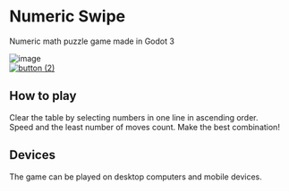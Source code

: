 # Numeric Swipe
Numeric math puzzle game made in Godot 3

![image](https://github.com/BKopysc/NumericSwipe2GL/assets/57834846/8dd04417-0b00-4661-ae98-ce81a2378722)</br>
[![button (2)](https://github.com/BKopysc/NumericSwipe2GL/assets/57834846/d171b427-7d95-413d-a024-491083e5816c)](https://masterthegrey.itch.io/numeric-swipe)


## How to play
Clear the table by selecting numbers in one line in ascending order. </br>
Speed and the least number of moves count. Make the best combination!

## Devices
The game can be played on desktop computers and mobile devices.

